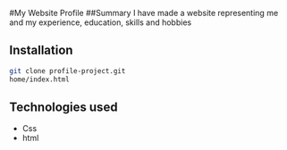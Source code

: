 #My Website Profile
##Summary
I have made a website representing me and my experience, education, skills and hobbies
## Installation
```bash
git clone profile-project.git
home/index.html
```
## Technologies used

* Css
* html


